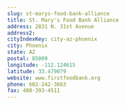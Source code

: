 ```yaml
---
slug: st-marys-food-bank-alliance
title: St. Mary's Food Bank Alliance
address: 2831 N. 31st Avenue
address2: 
cityIndexKey: city-az-phoenix
city: Phoenix
state: AZ
postal: 85009
longitude: -112.124615
latitude: 33.479079
website: www.firstfoodbank.org
phone: 602-242-3663
fax: 480-393-4511
---
```

